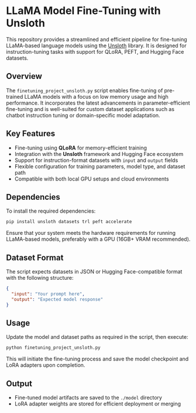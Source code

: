 # LLaMA Model Fine-Tuning with Unsloth

This repository provides a streamlined and efficient pipeline for fine-tuning LLaMA-based language models using the [Unsloth](https://unsloth.ai) library. It is designed for instruction-tuning tasks with support for QLoRA, PEFT, and Hugging Face datasets.

## Overview

The `finetuning_project_unsloth.py` script enables fine-tuning of pre-trained LLaMA models with a focus on low memory usage and high performance. It incorporates the latest advancements in parameter-efficient fine-tuning and is well-suited for custom dataset applications such as chatbot instruction tuning or domain-specific model adaptation.

## Key Features

- Fine-tuning using **QLoRA** for memory-efficient training
- Integration with the **Unsloth** framework and Hugging Face ecosystem
- Support for instruction-format datasets with `input` and `output` fields
- Flexible configuration for training parameters, model type, and dataset path
- Compatible with both local GPU setups and cloud environments

## Dependencies

To install the required dependencies:

```bash
pip install unsloth datasets trl peft accelerate
```

Ensure that your system meets the hardware requirements for running LLaMA-based models, preferably with a GPU (16GB+ VRAM recommended).

## Dataset Format

The script expects datasets in JSON or Hugging Face-compatible format with the following structure:

```json
{
  "input": "Your prompt here",
  "output": "Expected model response"
}
```

## Usage

Update the model and dataset paths as required in the script, then execute:

```bash
python finetuning_project_unsloth.py
```

This will initiate the fine-tuning process and save the model checkpoint and LoRA adapters upon completion.

## Output

- Fine-tuned model artifacts are saved to the `./model` directory
- LoRA adapter weights are stored for efficient deployment or merging
